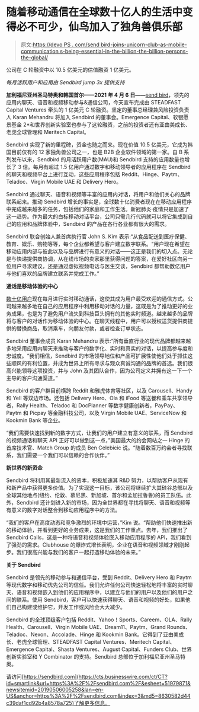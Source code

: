 # 随着移动通信在全球数十亿人的生活中变得必不可少，仙鸟加入了独角兽俱乐部

> 原文:[https://devo PS . com/send bird-joins-unicorn-club-as-mobile-communication s-being-essential-in-the-billion-the-billion-persons-the-global/](https://devops.com/sendbird-joins-unicorn-club-as-mobile-communications-become-essential-in-the-lives-of-billions-of-people-across-the-globe/)

公司在 C 轮融资中以 10.5 亿美元的估值融资 1 亿美元。

*每月活跃用户和应用由 Sendbird jump 3x 提供支持*

**加利福尼亚州圣马特奥和韩国首尔——2021 年 4 月 6 日——**[send bird](https://sendbird.com/)，领先的应用内聊天、语音和视频移动参与&通信公司，今天宣布完成由 STEADFAST Capital Ventures 牵头的 1 亿美元 C 轮融资。坚定的董事总经理兼风险投资负责人 Karan Mehandru 将加入 Sendbird 的董事会。Emergence Capital、软银愿景基金 2*和世界创新实验室也参与了这轮融资，之前的投资者还有亚由美成长、老虎全球管理和 Meritech Capital。

Sendbird 实现了新的里程碑，资金也随之而来。现在价值 10.5 亿美元，它成为韩国目前仅有的 12 家独角兽公司之一，也是 B2B 企业软件领域的第一家。自 B 系列发布以来，Sendbird 的月活跃用户数(MAU)和 Sendbird 支持的应用数量也增长了 3 倍。每月有超过 1.5 亿用户通过数字和移动领导者的应用程序在 Sendbird 的聊天和视频平台上进行互动，这些应用程序包括 Reddit、Hinge、Paytm、Teladoc、Virgin Mobile UAE 和 Delivery Hero。

Sendbird 通过聊天、语音和视频等丰富的应用内对话，将用户和他们关心的品牌联系起来。推动 Sendbird 增长的事实是，全球数十亿消费者现在在移动应用程序中完成越来越多的任务，包括他们的家庭和工作生活。新冠肺炎·疫情只是加速了这一趋势。作为最大的白标移动对话平台，公司只需几行代码就可以将它集成到自己的应用和品牌体验中，Sendbird 的产品在各行各业都有很大的需求。

Sendbird 联合创始人兼首席执行官 John S. Kim 表示:“从食品配送到医疗保健、教育、娱乐、购物等等，每个企业都希望与客户建立数字联系。“用户现在希望在移动应用内部与彼此以及与品牌进行有意义的对话——这正是我们的切入点。无论是与快递提供商协调，从在线市场的卖家那里获得问题的答案，在爱好社区向另一位用户寻求建议，还是通过虚拟视频电话与医生交谈，Sendbird 都帮助数亿用户与他们喜欢的品牌建立联系并完成工作。”

**通话是移动体验的中心**

[数十亿用户](https://www.statista.com/statistics/258749/most-popular-global-mobile-messenger-apps/)现在每月进行实时移动通话，这使其成为用户最受欢迎的通信方式。公司越来越多地在自己的应用程序中利用移动对话的力量，这既是为了推动更好的业务成果，也是为了避免用户流失到科技巨头拥有的其他实时频道。越来越多的品牌将与客户的对话作为移动体验的中心。在聊天线程中，用户可以授权送货提供商提供的替换商品，取消乘车，向朋友付款，或者检查订单状态。

Sendbird 董事会成员 Karan Mehandru 表示:“所有垂直行业的现代品牌都越来越多地采用应用内聊天来推动与客户的数字化、实时和真实的对话，以提高参与度和忠诚度。“我们相信，Sendbird 的市场领导地位和产品可扩展性使他们处于抓住这些顺风的有利位置，并成为世界上所有寻求与观众真诚沟通的品牌的首选。我们很高兴能领导这项投资，并与 John 及其团队合作，因为公司定义并拥有这一下一个主导的客户沟通渠道。”

Sendbird 的客户群目前横跨 Reddit 和雅虎体育等社区，以及 Carousell、Handy 和 Yell 等双边市场。还包括 Delivery Hero、Ola 和 iFood 等送餐和乘车共享领导者，Rally Health、Teladoc 和 DocPlanner 等数字健康创新者，PayPay、Paytm 和 Picpay 等金融科技公司，以及 Virgin Mobile UAE、ServiceNow 和 Kookmin Bank 等企业。

“我们需要快速找到新的数字方式，让我们的用户建立有意义的联系，而 Sendbird 的视频通话和聊天 API 正好可以做到这一点，”美国最大的约会网站之一 Hinge 的首席技术官、Match Group 的成员 Ben Celebicic 说。“随着数百万约会者寻找联系，我们需要一个我们可以信赖的合作伙伴。”

**新世界的新资金**

Sendbird 将利用其最新流入的资本，积极加速其 R&D 努力，以帮助客户从现有和新产品中获得更多价值。为了实现这一目标，该公司将继续扩大其硅谷总部以及全球其他地点(纽约、伦敦、慕尼黑、新加坡、首尔和孟加拉鲁鲁)的员工队伍。此外，Sendbird 还计划进入新的市场，因为全世界都在寻找将聊天、语音和视频等有意义的数字对话整合到移动应用程序中的方法。

“我们的客户在高度动态和竞争激烈的环境中运营，”Kim 说。“帮助他们快速推出新的移动体验，并看到更好的业务成果，这是我们的工作重点。去年，我们推出了 Sendbird Calls，这是一种将语音和视频体验嵌入移动应用程序的 API，我们看到了强劲的需求。Clubhouse 的爆炸式增长表明，企业在语音和视频领域才刚刚起步。我们很高兴能与我们的客户一起打造移动体验的未来。”

**关于 Sendbird**

Sendbird 是领先的移动参与和通信平台，受到 Reddit、Delivery Hero 和 Paytm 等现代数字和移动优先公司的信任。我们允许任何公司快速轻松地将丰富的实时聊天、语音和视频嵌入到他们的应用程序中，以建立与他们的用户以及他们的用户之间的联系。使用 Sendbird，客户可以快速获得聊天、语音和视频的好处，如果他们自己构建或维护它，开发工作或风险会大大减少。

Sendbird 的全球顶级客户包括 Reddit、Yahoo！Sports、Careem、OLA、Rally Health、Carousell、Virgin Mobile UAE、Dream11、Paytm、Grand Rounds、Teladoc、Nexon、Accolade、Hinge 和 Kookmin Bank。它得到了亚由美成长、老虎全球管理、STEADFAST Capital Ventures、Meritech Capital、Emergence Capital、Shasta Ventures、August Capital、Funders Club、世界创新实验室和 Y Combinator 的支持。Sendbird 总部位于加利福尼亚州圣马特奥。

请访问[https://sendbird.com](https://cts.businesswire.com/ct/CT?id=smartlink&url=https%3A%2F%2Fsendbird.com%2F&esheet=51979871&newsitemid=20190506005258&lan=en-US&anchor=https%3A%2F%2Fsendbird.com&index=3&md5=8630582d44c39daf1cd92b4a8578a725)了解更多信息。